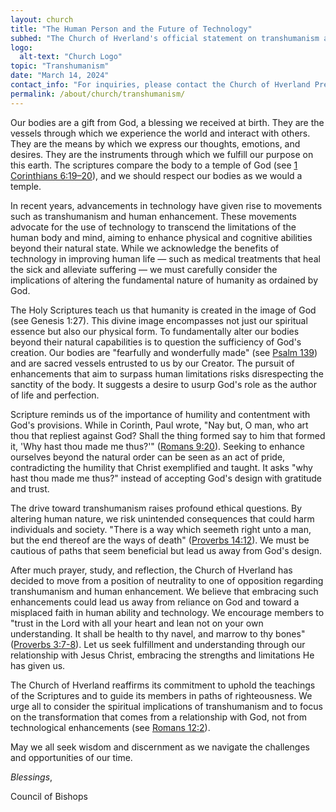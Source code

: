 ```yaml
---
layout: church
title: "The Human Person and the Future of Technology"
subhed: "The Church of Hverland's official statement on transhumanism and human enhancement."
logo:
  alt-text: "Church Logo"
topic: "Transhumanism"
date: "March 14, 2024"
contact_info: "For inquiries, please contact the Church of Hverland Press Office at press@church.hv"
permalink: /about/church/transhumanism/
---
```


Our bodies are a gift from God, a blessing we received at birth. They are the vessels through which we experience the world and interact with others. They are the means by which we express our thoughts, emotions, and desires. They are the instruments through which we fulfill our purpose on this earth. The scriptures compare the body to a temple of God (see [1 Corinthians 6:19–20](https://www.churchofjesuschrist.org/study/scriptures/nt/1-cor/6?lang=eng&id=p19-p20#p19)), and we should respect our bodies as we would a temple.

In recent years, advancements in technology have given rise to movements such as transhumanism and human enhancement. These movements advocate for the use of technology to transcend the limitations of the human body and mind, aiming to enhance physical and cognitive abilities beyond their natural state. While we acknowledge the benefits of technology in improving human life — such as medical treatments that heal the sick and alleviate suffering — we must carefully consider the implications of altering the fundamental nature of humanity as ordained by God.

The Holy Scriptures teach us that humanity is created in the image of God (see Genesis 1:27). This divine image encompasses not just our spiritual essence but also our physical form. To fundamentally alter our bodies beyond their natural capabilities is to question the sufficiency of God's creation. Our bodies are "fearfully and wonderfully made" (see [Psalm 139](https://www.churchofjesuschrist.org/study/scriptures/ot/ps/139?lang=eng)) and are sacred vessels entrusted to us by our Creator. The pursuit of enhancements that aim to surpass human limitations risks disrespecting the sanctity of the body. It suggests a desire to usurp God's role as the author of life and perfection.

Scripture reminds us of the importance of humility and contentment with God's provisions. While in Corinth, Paul wrote, "Nay but, O man, who art thou that repliest against God? Shall the thing formed say to him that formed it, 'Why hast thou made me thus?'" ([Romans 9:20](https://www.churchofjesuschrist.org/study/scriptures/nt/rom/9?lang=eng&id=p20#p20)). Seeking to enhance ourselves beyond the natural order can be seen as an act of pride, contradicting the humility that Christ exemplified and taught. It asks "why hast thou made me thus?" instead of accepting God's design with gratitude and trust. 

The drive toward transhumanism raises profound ethical questions. By altering human nature, we risk unintended consequences that could harm individuals and society. "There is a way which seemeth right unto a man, but the end thereof are the ways of death" ([Proverbs 14:12](https://www.churchofjesuschrist.org/study/scriptures/ot/prov/14?lang=eng&id=p12#p12)). We must be cautious of paths that seem beneficial but lead us away from God's design.

After much prayer, study, and reflection, the Church of Hverland has decided to move from a position of neutrality to one of opposition regarding transhumanism and human enhancement. We believe that embracing such enhancements could lead us away from reliance on God and toward a misplaced faith in human ability and technology. We encourage members to "trust in the Lord with all your heart and lean not on your own understanding. It shall be health to thy navel, and marrow to thy bones" ([Proverbs 3:7-8](https://www.churchofjesuschrist.org/study/scriptures/ot/prov/3?lang=eng&id=p7-p8#p7)). Let us seek fulfillment and understanding through our relationship with Jesus Christ, embracing the strengths and limitations He has given us.

The Church of Hverland reaffirms its commitment to uphold the teachings of the Scriptures and to guide its members in paths of righteousness. We urge all to consider the spiritual implications of transhumanism and to focus on the transformation that comes from a relationship with God, not from technological enhancements (see [Romans 12:2](https://www.churchofjesuschrist.org/study/scriptures/nt/rom/12?lang=eng&id=p2-p3#p2)).

May we all seek wisdom and discernment as we navigate the challenges and opportunities of our time.

*Blessings*,

Council of Bishops








